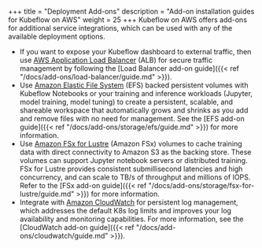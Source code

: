 +++
title = "Deployment Add-ons"
description = "Add-on installation guides for Kubeflow on AWS"
weight = 25
+++
Kubeflow on AWS offers add-ons for additional service integrations, which can be used with any of the available deployment options. 
- If you want to expose your Kubeflow dashboard to external traffic, then use [AWS Application Load Balancer](https://aws.amazon.com/elasticloadbalancing/application-load-balancer/) (ALB) for secure traffic management by following the [Load Balancer add-on guide]({{< ref "/docs/add-ons/load-balancer/guide.md" >}}).
- Use [Amazon Elastic File System](https://aws.amazon.com/efs/) (EFS) backed persistent volumes with Kubeflow Notebooks or your training and inference workloads (Jupyter, model training, model tuning) to create a persistent, scalable, and shareable workspace that automatically grows and shrinks as you add and remove files with no need for management. See the [EFS add-on guide]({{< ref "/docs/add-ons/storage/efs/guide.md" >}}) for more information.
- Use [Amazon FSx for Lustre](https://aws.amazon.com/fsx/lustre/) (Amazon FSx) volumes to cache training data with direct connectivity to Amazon S3 as the backing store. These volumes can support Jupyter notebook servers or distributed training. FSx for Lustre provides consistent submillisecond latencies and high concurrency, and can scale to TB/s of throughput and millions of IOPS. Refer to the [FSx add-on guide]({{< ref "/docs/add-ons/storage/fsx-for-lustre/guide.md" >}}) for more information. 
- Integrate with [Amazon CloudWatch](https://aws.amazon.com/cloudwatch/) for persistent log management, which addresses the default K8s log limits and improves your log availability and monitoring capabilities. For more information, see the [CloudWatch add-on guide]({{< ref "/docs/add-ons/cloudwatch/guide.md" >}}). 